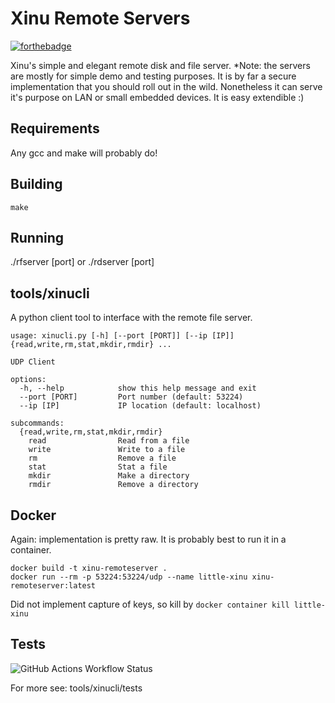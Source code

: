 # Xinu Remote Servers

[![forthebadge](https://forthebadge.com/images/featured/featured-built-with-love.svg)](https://forthebadge.com)

Xinu's simple and elegant remote disk and file server.
*Note: the servers are mostly for simple demo and testing purposes. It is by far a secure implementation that you should roll out in the wild. Nonetheless it can serve it's purpose on LAN or small embedded devices. It is easy extendible :)

## Requirements
Any gcc and make will probably do!

## Building
`make`

## Running
./rfserver [port] or ./rdserver [port]

## tools/xinucli
A python client tool to interface with the remote file server. 

```
usage: xinucli.py [-h] [--port [PORT]] [--ip [IP]] {read,write,rm,stat,mkdir,rmdir} ...

UDP Client

options:
  -h, --help            show this help message and exit
  --port [PORT]         Port number (default: 53224)
  --ip [IP]             IP location (default: localhost)

subcommands:
  {read,write,rm,stat,mkdir,rmdir}
    read                Read from a file
    write               Write to a file
    rm                  Remove a file
    stat                Stat a file
    mkdir               Make a directory
    rmdir               Remove a directory
```
## Docker
Again: implementation is pretty raw. It is probably best to run it in a container. 
```
docker build -t xinu-remoteserver .
docker run --rm -p 53224:53224/udp --name little-xinu xinu-remoteserver:latest
```
Did not implement capture of keys, so kill by `docker container kill little-xinu`

## Tests
![GitHub Actions Workflow Status](https://img.shields.io/github/actions/workflow/status/robinkrens/xinu-remoteservers/.github%2Fworkflows%2Fdocker_test.yml)

For more see: tools/xinucli/tests
